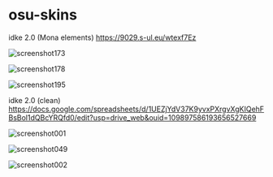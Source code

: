# osu-skins

idke 2.0 (Mona elements)
https://9029.s-ul.eu/wtexf7Ez
 
![screenshot173](https://user-images.githubusercontent.com/87989934/127012236-1cf18888-5d49-436a-9f8b-d55c63492560.jpg)

![screenshot178](https://user-images.githubusercontent.com/87989934/127012256-f78681d6-2fed-44b2-83a1-3c4d57c1c7e7.jpg)

![screenshot195](https://user-images.githubusercontent.com/87989934/127012371-64ef005a-8496-4245-8f10-9d7f282f8e14.jpg)


idke 2.0 (clean) https://docs.google.com/spreadsheets/d/1UEZjYdV37K9yvxPXrgvXgKIQehFBsBol1dQBcYRQfd0/edit?usp=drive_web&ouid=109897586193656527669

![screenshot001](https://user-images.githubusercontent.com/87989934/127012549-3cbae2d3-3569-4f7c-b38f-437cca6ef0cd.jpg)

![screenshot049](https://user-images.githubusercontent.com/87989934/127012566-c3847cea-a4a5-407c-9b0c-96a774a7c413.jpg)

![screenshot002](https://user-images.githubusercontent.com/87989934/127012661-c51bbb58-fca9-45c1-9ee4-a00a85bdaabe.jpg)




